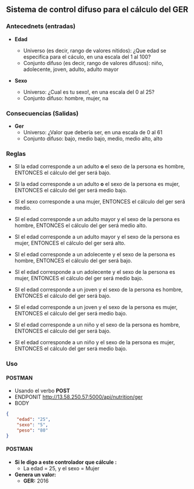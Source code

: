 ## Sistema de control difuso para el cálculo del GER
### Antecednets (entradas)
- **Edad**
    - Universo (es decir, rango de valores nítidos): ¿Que edad se especifica para el cáculo, en una escala del 1 al 100?
    - Conjunto difuso (es decir, rango de valores difusos): niño, adolecente, joven, adulto, adulto mayor
    
- **Sexo**
    - Universo: ¿Cual es tu sexo!, en una escala del 0 al 25?
    - Conjunto difuso: hombre, mujer, na

### Consecuencias (Salidas)
- **Ger**
    - Universo: ¿Valor que debería ser, en una escala de 0 al 61
    - Conjunto difuso: bajo, medio bajo, medio, medio alto, alto

### Reglas
* SI la edad corresponde a un adulto **o** el sexo de la persona es hombre, ENTONCES el cálculo del ger será bajo.
* SI la edad corresponde a un adulto **o** el sexo de la persona es mujer, ENTONCES el cálculo del ger será medio bajo.

* SI el sexo corresponde a una mujer, ENTONCES el cálculo del ger será medio.

* SI el edad corresponde a un adulto mayor y el sexo de la persona es hombre, ENTONCES el cálculo del ger será medio alto.
* SI el edad corresponde a un adulto mayor y el sexo de la persona es mujer, ENTONCES el cálculo del ger será alto.

* SI el edad corresponde a un adolecente y el sexo de la persona es hombre, ENTONCES el cálculo del ger será bajo.
* SI el edad corresponde a un adolecente y el sexo de la persona es mujer, ENTONCES el cálculo del ger será medio bajo.

* SI el edad corresponde a un joven y el sexo de la persona es hombre, ENTONCES el cálculo del ger será bajo.
* SI el edad corresponde a un joven y el sexo de la persona es mujer, ENTONCES el cálculo del ger será medio bajo.

* SI el edad corresponde a un niño y el sexo de la persona es hombre, ENTONCES el cálculo del ger será bajo.
* SI el edad corresponde a un niño y el sexo de la persona es mujer, ENTONCES el cálculo del ger será medio bajo.


### Uso
#### POSTMAN
* Usando el verbo **POST** 
* ENDPONIT http://13.58.250.57:5000/api/nutrition/ger
* BODY
```JSON
{
	"edad": "25",
	"sexo": "5",
	"peso": "80"
}
```
#### POSTMAN
- **Si le digo a este controlador que cálcule :**
    - La edad = 25, y el sexo = Mujer
- **Genera un valor:**
    - **GER:** 2016
